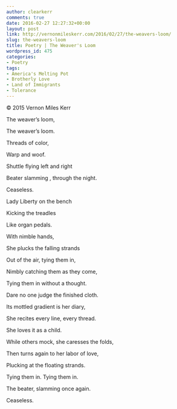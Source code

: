 ```yaml
---
author: clearkerr
comments: true
date: 2016-02-27 12:27:32+00:00
layout: post
link: http://vernonmileskerr.com/2016/02/27/the-weavers-loom/
slug: the-weavers-loom
title: Poetry | The Weaver's Loom
wordpress_id: 475
categories:
- Poetry
tags:
- America's Melting Pot
- Brotherly Love
- Land of Immigrants
- Tolerance
---
```




© 2015 Vernon Miles Kerr

The weaver’s loom,

The weaver’s loom.

Threads of color,

Warp and woof.

Shuttle flying left and right

Beater slamming , through the night.

Ceaseless.



Lady Liberty on the bench

Kicking the treadles

Like organ pedals.

With nimble hands,

She plucks the falling strands

Out of the air, tying them in,

Nimbly catching them as they come,

Tying them in without a thought.



Dare no one judge the finished cloth.

Its mottled gradient is her diary,

She recites every line, every thread.

She loves it as a child.

While others mock, she caresses the folds,

Then turns again to her labor of love,

Plucking at the floating strands.

Tying them in. Tying them in.

The beater, slamming once again.

Ceaseless.





